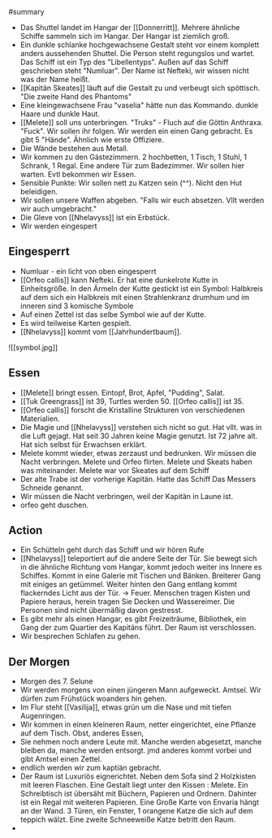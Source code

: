 #summary
- Das Shuttel landet im Hangar der [[Donnerritt]]. Mehrere ähnliche Schiffe sammeln sich im Hangar. Der Hangar ist ziemlich groß. 
- Ein dunkle schlanke hochgewachsene Gestalt steht vor einem komplett anders aussehenden Shuttel. Die Person steht regungslos und wartet. Das Schiff ist ein Typ des "Libellentyps". Außen auf das Schiff geschrieben steht "Numluar". Der Name ist Nefteki, wir wissen nicht was der Name heißt. 
- [[Kapitän Skeates]] läuft auf die Gestalt zu und verbeugt sich spöttisch. "Die zweite Hand des Phantoms"
- Eine kleingewachsene Frau "vaselia" hätte nun das Kommando. dunkle Haare und dunkle Haut. 
- [[Melete]] soll uns unterbringen. "Truks" - Fluch auf die Göttin Anthraxa. "Fuck". Wir sollen ihr folgen. Wir werden ein einen Gang gebracht. Es gibt 5 "Hände". Ähnlich wie erste Offiziere.
- Die Wände bestehen aus Metall.
- Wir kommen zu den Gästezimmern. 2 hochbetten, 1 Tisch, 1 Stuhl, 1 Schrank, 1 Regal. Eine andere Tür zum Badezimmer. Wir sollen hier warten. Evtl bekommen wir Essen. 
- Sensible Punkte: Wir sollen nett zu Katzen sein (^^). Nicht den Hut beleidigen. 
- Wir sollen unsere Waffen abgeben. "Falls wir euch absetzen. Vllt werden wir auch umgebracht."
- Die Gleve von [[Nhelavyss]] ist ein Erbstück. 
- Wir werden eingespert

## Eingesperrt
- Numluar - ein licht von oben eingesperrt
- [[Orfeo callis]] kann Nefteki. Er hat eine dunkelrote Kutte in Einheitsgröße. In den Ärmeln der Kutte gestickt ist ein Symbol: Halbkreis auf dem sich ein Halbkreis mit einen Strahlenkranz drumhum und im inneren sind 3 komische Symbole
- Auf einen Zettel ist das selbe Symbol wie auf der Kutte. 
- Es wird teilweise Karten gespielt. 
- [[Nhelavyss]] kommt vom [[Jahrhundertbaum]]. 


![[symbol.jpg]]

## Essen
- [[Melete]] bringt essen. Eintopf, Brot, Apfel, "Pudding", Salat. 
- [[Tuk Greengrass]] ist 39, Turtles werden 50. [[Orfeo callis]] ist 35. 
- [[Orfeo callis]] forscht die Kristalline Strukturen von verschiedenen Materialien. 
- Die Magie und [[Nhelavyss]] verstehen sich nicht so gut. Hat vllt. was in die Luft gejagt. Hat seit 30 Jahren keine Magie genutzt. Ist 72 jahre alt. Hat sich selbst für Erwachsen erklärt.  
- Melete kommt wieder, etwas zerzaust und bedrunken. Wir müssen die Nacht verbringen. Melete und Orfeo flirten. Melete und Skeats haben was miteinander. Melete war vor Skeates auf dem Schiff
- Der alte Trabe ist der vorherige Kapitän. Hatte das Schiff Das Messers Schneide genannt. 
- Wir müssen die Nacht verbringen, weil der Kapitän in Laune ist. 
- orfeo geht duschen. 

## Action
- Ein Schütteln geht durch das Schiff und wir hören Rufe
- [[Nhelavyss]] teleportiert auf die andere Seite der Tür. Sie bewegt sich in die ähnliche Richtung vom Hangar, kommt jedoch weiter ins Innere es Schiffes. Kommt in eine Galerie mit Tischen und Bänken. Breiterer Gang mit einiges an getümmel. Weiter hinten den Gang entlang kommt flackerndes Licht aus der Tür. -> Feuer. Menschen tragen Kisten und Papiere heraus, herein tragen Sie Decken und Wassereimer. Die Personen sind nicht übermäßig davon gestresst.
- Es gibt mehr als einen Hangar, es gibt Freizeiträume, Bibliothek, ein Gang der zum Quartier des Kapitäns führt. Der Raum ist verschlossen.
- Wir besprechen Schlafen zu gehen. 

## Der Morgen
- Morgen des 7. Selune
- Wir werden morgens von einen jüngeren Mann aufgeweckt. Amtsel. Wir dürfen zum Frühstück woanders hin gehen. 
- Im Flur steht [[Vasilija]], etwas grün um die Nase und mit tiefen Augenringen.
- Wir kommen in einen kleineren Raum, netter eingerichtet, eine Pflanze auf dem Tisch. Obst, anderes Essen, 
- Sie nehmen noch andere Leute mit. Manche werden abgesetzt, manche bleiben da, manche werden entsorgt. jmd anderes kommt vorbei und gibt Amtsel einen Zettel. 
- endlich werden wir zum kaptiän gebracht.
- Der Raum ist Luxuriös eignerichtet. Neben dem Sofa sind 2 Holzkisten mit leeren Flaschen. Eine Gestalt liegt unter den Kissen : Melete. Ein Schreibtisch ist übersäht mit Büchern, Papieren und Ordnern. Dahinter ist ein Regal mit weiteren Papieren. Eine Große Karte von Envaria hängt an der Wand. 3 Türen, ein Fenster, 1 orangene Katze die sich auf dem teppich wälzt.  Eine zweite Schneeweiße Katze betritt den Raum.
- 